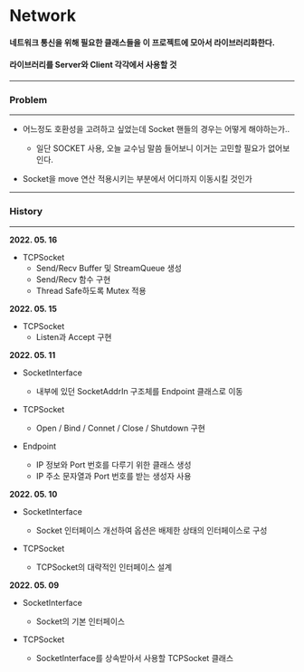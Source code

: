 # __Network__

#### 네트워크 통신을 위해 필요한 클래스들을 이 프로젝트에 모아서 라이브러리화한다.
#### 라이브러리를 Server와 Client 각각에서 사용할 것

------------

### __Problem__

-----------

+ 어느정도 호환성을 고려하고 싶었는데 Socket 핸들의 경우는 어떻게 해야하는가..
  - 일단 SOCKET 사용, 오늘 교수님 말씀 들어보니 이거는 고민할 필요가 없어보인다.

+ Socket을 move 연산 적용시키는 부분에서 어디까지 이동시킬 것인가

------------

### __History__

-----------

**2022. 05. 16**

- TCPSocket
  + Send/Recv Buffer 및 StreamQueue 생성
  + Send/Recv 함수 구현
  + Thread Safe하도록 Mutex 적용

**2022. 05. 15**

- TCPSocket
  + Listen과 Accept 구현

**2022. 05. 11**

- SocketInterface
  + 내부에 있던 SocketAddrIn 구조체를 Endpoint 클래스로 이동

- TCPSocket
  + Open / Bind / Connet / Close / Shutdown 구현

- Endpoint
  + IP 정보와 Port 번호를 다루기 위한 클래스 생성
  + IP 주소 문자열과 Port 번호를 받는 생성자 사용

**2022. 05. 10**

- SocketInterface
  + Socket 인터페이스 개선하여 옵션은 배제한 상태의 인터페이스로 구성

- TCPSocket
  + TCPSocket의 대략적인 인터페이스 설계

**2022. 05. 09**

- SocketInterface
  + Socket의 기본 인터페이스

- TCPSocket
  + SocketInterface를 상속받아서 사용할 TCPSocket 클래스